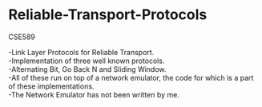 # Reliable-Transport-Protocols
CSE589

-Link Layer Protocols for Reliable Transport.</br>
-Implementation of three well known protocols.</br>
-Alternating Bit, Go Back N and Sliding Window.</br>
-All of these run on top of a network emulator, the code for 
which is a part of these implementations.</br>
-The Network Emulator has not been written by me.</br>
